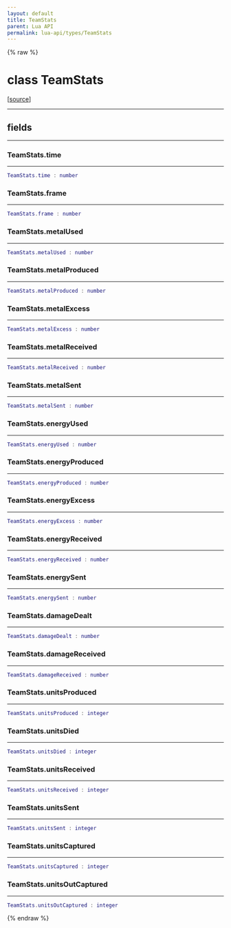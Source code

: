 ```yaml
---
layout: default
title: TeamStats
parent: Lua API
permalink: lua-api/types/TeamStats
---
```


{% raw %}

# class TeamStats





[<a href="https://github.com/rhys-vdw/RecoilEngine/blob/39a0440f8b3d03a340a3db9cfeb2e589c3e7d595/rts/Lua/LuaSyncedRead.cpp#L1977-L1999" target="_blank">source</a>]







---



## fields
---

### TeamStats.time
---
```lua
TeamStats.time : number
```










### TeamStats.frame
---
```lua
TeamStats.frame : number
```










### TeamStats.metalUsed
---
```lua
TeamStats.metalUsed : number
```










### TeamStats.metalProduced
---
```lua
TeamStats.metalProduced : number
```










### TeamStats.metalExcess
---
```lua
TeamStats.metalExcess : number
```










### TeamStats.metalReceived
---
```lua
TeamStats.metalReceived : number
```










### TeamStats.metalSent
---
```lua
TeamStats.metalSent : number
```










### TeamStats.energyUsed
---
```lua
TeamStats.energyUsed : number
```










### TeamStats.energyProduced
---
```lua
TeamStats.energyProduced : number
```










### TeamStats.energyExcess
---
```lua
TeamStats.energyExcess : number
```










### TeamStats.energyReceived
---
```lua
TeamStats.energyReceived : number
```










### TeamStats.energySent
---
```lua
TeamStats.energySent : number
```










### TeamStats.damageDealt
---
```lua
TeamStats.damageDealt : number
```










### TeamStats.damageReceived
---
```lua
TeamStats.damageReceived : number
```










### TeamStats.unitsProduced
---
```lua
TeamStats.unitsProduced : integer
```










### TeamStats.unitsDied
---
```lua
TeamStats.unitsDied : integer
```










### TeamStats.unitsReceived
---
```lua
TeamStats.unitsReceived : integer
```










### TeamStats.unitsSent
---
```lua
TeamStats.unitsSent : integer
```










### TeamStats.unitsCaptured
---
```lua
TeamStats.unitsCaptured : integer
```










### TeamStats.unitsOutCaptured
---
```lua
TeamStats.unitsOutCaptured : integer
```












{% endraw %}